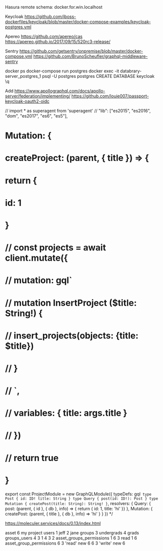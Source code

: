 Hasura remote schema:
  docker.for.win.localhost

Keycloak
  https://github.com/jboss-dockerfiles/keycloak/blob/master/docker-compose-examples/keycloak-postgres.yml

Apereo
  https://github.com/apereo/cas
  https://apereo.github.io/2017/09/15/520rc3-release/

Sentry
  https://github.com/getsentry/onpremise/blob/master/docker-compose.yml
  https://github.com/BrunoScheufler/graphql-middleware-sentry

docker ps
docker-compose run postgres
docker exec -it databrary-server_postgres_1 psql -U postgres postgres
CREATE DATABASE keycloak
\q

Add
https://www.apollographql.com/docs/apollo-server/federation/implementing/
https://github.com/louie007/passport-keycloak-oauth2-oidc

// import * as superagent from 'superagent'
// "lib": ["es2015", "es2016", "dom", "es2017", "es6", "es5"],

# Mutation: {
  #     createProject: (parent, { title }) => {
#     return {
#       id: 1
#     }
#     // const projects = await client.mutate({
#     //   mutation: gql`
#     //     mutation InsertProject ($title: String!) {
#     //       insert_projects(objects: {title: $title})
#     //     }
#     //   `,
#     //   variables: { title: args.title }
#     // })
#     // return true
#   }

export const ProjectModule = new GraphQLModule({
  typeDefs: gql`
    type Post {
      id: ID!
      title: String
    }
    type Query {
      post(id: ID!): Post
    }
    type Mutation {
      createPost(title: String): String!
    }`,
  resolvers: {
    Query: {
      post: (parent, { id }, { db }, info) => { return { id: 1, title: 'hi' }}
    },
    Mutation: {
      createPost: (parent, { title }, { db }, info) =>
        'hi'
    }
  }
})
*/


https://moleculer.services/docs/0.13/index.html

asset
  6 my project
users
  1 jeff
  2 jane
groups
  3 undergrads
  4 grads
groups_users
  4 3 1
  4 3 2
asset_groups_permissions
  1 6 3 read
  1 6 
asset_group_permissions
  6 3 'read' new 6
  6 3 'write' new 6



